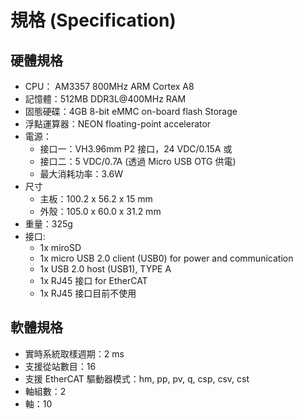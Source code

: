 # 規格 (Specification)

## 硬體規格

* CPU： AM3357 800MHz ARM Cortex A8
* 記憶體：512MB DDR3L@400MHz RAM
* 固態硬碟：4GB 8-bit eMMC on-board flash Storage
* 浮點運算器：NEON floating-point accelerator
* 電源：
    * 接口一：VH3.96mm P2 接口，24 VDC/0.15A 或
    * 接口二：5 VDC/0.7A (透過 Micro USB OTG 供電)
    * 最大消耗功率：3.6W
* 尺寸
    * 主板：100.2 x 56.2 x 15 mm
    * 外殼：105.0 x 60.0 x 31.2 mm
* 重量：325g
* 接口:
    * 1x miroSD
    * 1x micro USB 2.0 client (USB0) for power and communication
    * 1x USB 2.0 host (USB1), TYPE A
    * 1x RJ45 接口 for EtherCAT
    * 1x RJ45 接口目前不使用

## 軟體規格

* 實時系統取樣週期：2 ms
* 支援從站數目：16
* 支援 EtherCAT 驅動器模式：hm, pp, pv, q, csp, csv, cst
* 軸組數：2
* 軸：10

